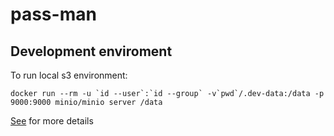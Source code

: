 # pass-man

## Development enviroment

To run local s3 environment:
```
docker run --rm -u `id --user`:`id --group` -v`pwd`/.dev-data:/data -p 9000:9000 minio/minio server /data
```

[See](https://hub.docker.com/r/minio/minio/) for more details 
